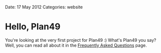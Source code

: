 Date: 17 May 2012
Categories: website

# Hello, Plan49

You're looking at the very first project for Plan49 :) What's Plan49 you say?
Well, you can read all about it in the [Frequently Asked Questions](/faq) page.
